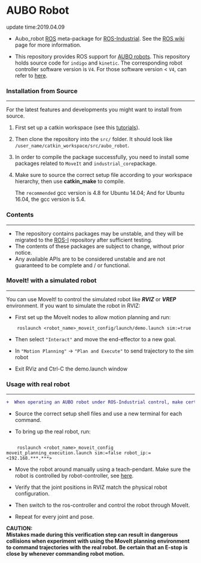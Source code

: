 # AUBO Robot
update time:2019.04.09


* Aubo_robot [ROS](http://www.ros.org/) meta-package for [ROS-Industrial](http://wiki.ros.org/Industrial). See the [ROS wiki](http://wiki.ros.org/)  page for more information.

* This repository provides ROS support for [AUBO robots](https://aubo-robotics.com/en/). This repository holds source code for `indigo` and `kinetic`. The corresponding robot controller software version is `V4`. For those software version < `V4`, can refer to [here]( http://wiki.ros.org/aubo_robot).

### Installation from Source
---

For the latest features and developments you might want to install from source.<br>

1. First set up a catkin workspace (see this [tutorials](http://wiki.ros.org/catkin/Tutorials)).<br>
2. Then clone the repository into the `src/` folder. It should look like `/user_name/catkin_workspace/src/aubo_robot`.<br>
3. In order to compile the package successfully, you need to install some packages related to `MoveIt` and `industrial_core`package.<br>
4. Make sure to source the correct setup file according to your workspace hierarchy, then use **catkin_make** to compile.

	The `recommended` gcc version is 4.8 for Ubuntu 14.04; And for Ubuntu 16.04, the gcc version is 5.4.

### Contents
----
* The repository contains packages may be unstable, and they will be migrated to the [ROS-I](https://github.com/ros-industrial) repository after sufficient testing.<br>
* The contents of these packages are subject to change, without prior notice.<br>
* Any available APIs are to be considered unstable and are not guaranteed to be complete and / or functional.
### MoveIt! with a simulated robot
---

You can use MoveIt! to control the simulated robot like ***RVIZ*** or ***VREP*** environment. If you want to simulate the robot in RVIZ:

* First set up the MoveIt nodes to allow motion planning and run:
```
	roslaunch <robot_name>_moveit_config/launch/demo.launch sim:=true
```
* Then select `"Interact"` and move the end-effector to a new goal.

* In  `"Motion Planning"` -> `"Plan and Execute"` to send trajectory to the sim robot

* Exit RViz and Ctrl-C the demo.launch window

### Usage with real robot
---
```diff
+  When operating an AUBO robot under ROS-Industrial control, make certain that no one is within the robot workspace and the e-stop is under operator control.
```
* Source the correct setup shell files and use a new terminal for each command.

* To bring up the real robot, run:
```

	roslaunch <robot_name>_moveit_config moveit_planning_execution.launch sim:=false robot_ip:=<192.168.***.***>
```


* Move the robot around manually using a teach-pendant. Make sure the robot is controlled by robot-controller, see [here](https://github.com/lg609/aubo_robot/tree/master/aubo_driver).

* Verify that the joint positions in RVIZ match the physical robot configuration.

* Then switch to the ros-controller and control the robot through MoveIt.
* Repeat for every joint and pose.

**CAUTION:<br>
	Mistakes made during this verification step can result in dangerous collisions when experiment with using the MoveIt planning environment to 	command trajectories with the real robot. Be certain that an E-stop is close by whenever commanding robot motion.**
